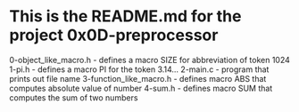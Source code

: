 # This is the README.md for the project 0x0D-preprocessor
0-object_like_macro.h - defines a macro SIZE for abbreviation of token 1024
1-pi.h - defines a macro PI for the token 3.14...
2-main.c - program that prints out file name
3-function_like_macro.h - defines macro ABS that computes absolute value of number
4-sum.h - defines macro SUM that computes the sum of two numbers

